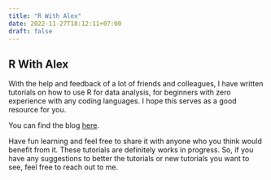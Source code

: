 ```yaml
---
title: "R With Alex"
date: 2022-11-27T18:12:11+07:00
draft: false
---
```

## R With Alex

With the help and feedback of a lot of friends and colleagues, I have written tutorials on how to use R for data analysis, for beginners with zero experience with any coding languages. I hope this serves as a good resource for you.

You can find the blog [here](https://rwithalex.vercel.app/).

Have fun learning and feel free to share it with anyone who you think would benefit from it. These tutorials are definitely works in progress. So, if you have any suggestions to better the tutorials or new tutorials you want to see, feel free to reach out to me.
